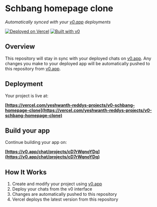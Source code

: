# Schbang homepage clone

*Automatically synced with your [v0.app](https://v0.app) deployments*

[![Deployed on Vercel](https://img.shields.io/badge/Deployed%20on-Vercel-black?style=for-the-badge&logo=vercel)](https://vercel.com/yeshwanth-reddys-projects/v0-schbang-homepage-clone)
[![Built with v0](https://img.shields.io/badge/Built%20with-v0.app-black?style=for-the-badge)](https://v0.app/chat/projects/cD7rWqnoYDq)

## Overview

This repository will stay in sync with your deployed chats on [v0.app](https://v0.app).
Any changes you make to your deployed app will be automatically pushed to this repository from [v0.app](https://v0.app).

## Deployment

Your project is live at:

**[https://vercel.com/yeshwanth-reddys-projects/v0-schbang-homepage-clone](https://vercel.com/yeshwanth-reddys-projects/v0-schbang-homepage-clone)**

## Build your app

Continue building your app on:

**[https://v0.app/chat/projects/cD7rWqnoYDq](https://v0.app/chat/projects/cD7rWqnoYDq)**

## How It Works

1. Create and modify your project using [v0.app](https://v0.app)
2. Deploy your chats from the v0 interface
3. Changes are automatically pushed to this repository
4. Vercel deploys the latest version from this repository